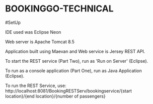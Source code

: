# BOOKINGGO-TECHNICAL

#SetUp

IDE used was Eclipse Neon

Web server is Apache Tomcat 8.5

Application built using Maevan and Web service is Jersey REST API.

To start the REST service (Part Two), run as 'Run on Server' (Eclipse).

To run as a console application (Part One), run as Java Application (Eclipse).

To run the REST Service, use: 
http://localhost:8081/BookingRESTServ/bookingservice/{start location}/{end location}/{number of passengers}